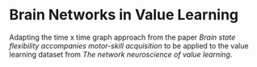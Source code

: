# Brain Networks in Value Learning
Adapting the time x time graph approach from the paper *Brain state flexibility accompanies motor-skill acquisition* to be applied to the value learning dataset from *The network neuroscience of value learning*. 
